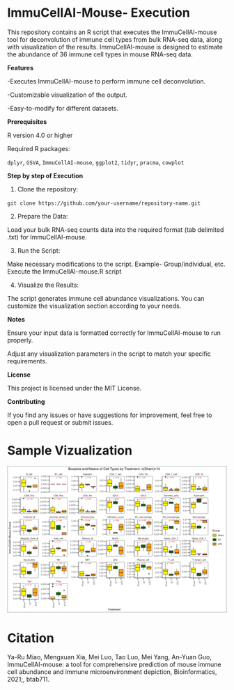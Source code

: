 # ImmuCellAI-Mouse- Execution

This repository contains an R script that executes the ImmuCellAI-mouse tool for deconvolution of immune cell types from bulk RNA-seq data, along with visualization of the results. ImmuCellAI-mouse is designed to estimate the abundance of 36 immune cell types in mouse RNA-seq data.

**Features**

-Executes ImmuCellAI-mouse to perform immune cell deconvolution.

-Customizable visualization of the output.

-Easy-to-modify for different datasets.

**Prerequisites**

R version 4.0 or higher

Required R packages:

`dplyr`, `GSVA`, `ImmuCellAI-mouse`, `ggplot2`, `tidyr`, `pracma`, `cowplot`

**Step by step of Execution**

 1. Clone the repository:

`git clone https://github.com/your-username/repository-name.git`

2. Prepare the Data:
  
Load your bulk RNA-seq counts data into the required format (tab delimited .txt) for ImmuCellAI-mouse.

3. Run the Script:

Make necessary modifications to the script. Example- Group/individual, etc. Execute the ImmuCellAI-mouse.R script

4. Visualize the Results:

The script generates immune cell abundance visualizations. You can customize the visualization section according to your needs.

**Notes**

Ensure your input data is formatted correctly for ImmuCellAI-mouse to run properly.

Adjust any visualization parameters in the script to match your specific requirements.

**License**

This project is licensed under the MIT License.

**Contributing**

If you find any issues or have suggestions for improvement, feel free to open a pull request or submit issues.

 # Sample Vizualization

![Sample Plot](Plots/Sample_plot.png)


# Citation 
Ya-Ru Miao, Mengxuan Xia, Mei Luo, Tao Luo, Mei Yang, An-Yuan Guo, ImmuCellAI-mouse: a tool for comprehensive prediction of mouse immune cell abundance and immune microenvironment depiction, Bioinformatics, 2021;, btab711. 
